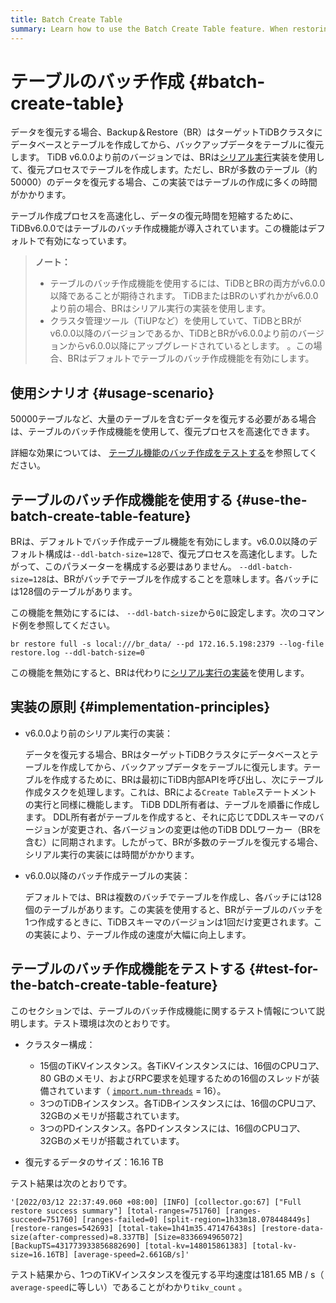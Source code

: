 ```yaml
---
title: Batch Create Table
summary: Learn how to use the Batch Create Table feature. When restoring data, BR can create tables in batches to speed up the restore process.
---
```


# テーブルのバッチ作成 {#batch-create-table}

データを復元する場合、Backup＆Restore（BR）はターゲットTiDBクラスタにデータベースとテーブルを作成してから、バックアップデータをテーブルに復元します。 TiDB v6.0.0より前のバージョンでは、BRは[シリアル実行](#implementation-principles)実装を使用して、復元プロセスでテーブルを作成します。ただし、BRが多数のテーブル（約50000）のデータを復元する場合、この実装ではテーブルの作成に多くの時間がかかります。

テーブル作成プロセスを高速化し、データの復元時間を短縮するために、TiDBv6.0.0ではテーブルのバッチ作成機能が導入されています。この機能はデフォルトで有効になっています。

> **ノート：**
>
> -   テーブルのバッチ作成機能を使用するには、TiDBとBRの両方がv6.0.0以降であることが期待されます。 TiDBまたはBRのいずれかがv6.0.0より前の場合、BRはシリアル実行の実装を使用します。
> -   クラスタ管理ツール（TiUPなど）を使用していて、TiDBとBRがv6.0.0以降のバージョンであるか、TiDBとBRがv6.0.0より前のバージョンからv6.0.0以降にアップグレードされているとします。 。この場合、BRはデフォルトでテーブルのバッチ作成機能を有効にします。

## 使用シナリオ {#usage-scenario}

50000テーブルなど、大量のテーブルを含むデータを復元する必要がある場合は、テーブルのバッチ作成機能を使用して、復元プロセスを高速化できます。

詳細な効果については、 [テーブル機能のバッチ作成をテストする](#test-for-the-batch-create-table-feature)を参照してください。

## テーブルのバッチ作成機能を使用する {#use-the-batch-create-table-feature}

BRは、デフォルトでバッチ作成テーブル機能を有効にします。v6.0.0以降のデフォルト構成は`--ddl-batch-size=128`で、復元プロセスを高速化します。したがって、このパラメーターを構成する必要はありません。 `--ddl-batch-size=128`は、BRがバッチでテーブルを作成することを意味します。各バッチには128個のテーブルがあります。

この機能を無効にするには、 `--ddl-batch-size`から`0`に設定します。次のコマンド例を参照してください。


```shell
br restore full -s local:///br_data/ --pd 172.16.5.198:2379 --log-file restore.log --ddl-batch-size=0
```

この機能を無効にすると、BRは代わりに[シリアル実行の実装](#implementation-principles)を使用します。

## 実装の原則 {#implementation-principles}

-   v6.0.0より前のシリアル実行の実装：

    データを復元する場合、BRはターゲットTiDBクラスタにデータベースとテーブルを作成してから、バックアップデータをテーブルに復元します。テーブルを作成するために、BRは最初にTiDB内部APIを呼び出し、次にテーブル作成タスクを処理します。これは、BRによる`Create Table`ステートメントの実行と同様に機能します。 TiDB DDL所有者は、テーブルを順番に作成します。 DDL所有者がテーブルを作成すると、それに応じてDDLスキーマのバージョンが変更され、各バージョンの変更は他のTiDB DDLワーカー（BRを含む）に同期されます。したがって、BRが多数のテーブルを復元する場合、シリアル実行の実装には時間がかかります。

-   v6.0.0以降のバッチ作成テーブルの実装：

    デフォルトでは、BRは複数のバッチでテーブルを作成し、各バッチには128個のテーブルがあります。この実装を使用すると、BRがテーブルのバッチを1つ作成するときに、TiDBスキーマのバージョンは1回だけ変更されます。この実装により、テーブル作成の速度が大幅に向上します。

## テーブルのバッチ作成機能をテストする {#test-for-the-batch-create-table-feature}

このセクションでは、テーブルのバッチ作成機能に関するテスト情報について説明します。テスト環境は次のとおりです。

-   クラスター構成：

    -   15個のTiKVインスタンス。各TiKVインスタンスには、16個のCPUコア、80 GBのメモリ、およびRPC要求を処理するための16個のスレッドが装備されています（ [`import.num-threads`](/tikv-configuration-file.md#num-threads) = 16）。
    -   3つのTiDBインスタンス。各TiDBインスタンスには、16個のCPUコア、32GBのメモリが搭載されています。
    -   3つのPDインスタンス。各PDインスタンスには、16個のCPUコア、32GBのメモリが搭載されています。

-   復元するデータのサイズ：16.16 TB

テスト結果は次のとおりです。

```
'[2022/03/12 22:37:49.060 +08:00] [INFO] [collector.go:67] ["Full restore success summary"] [total-ranges=751760] [ranges-succeed=751760] [ranges-failed=0] [split-region=1h33m18.078448449s] [restore-ranges=542693] [total-take=1h41m35.471476438s] [restore-data-size(after-compressed)=8.337TB] [Size=8336694965072] [BackupTS=431773933856882690] [total-kv=148015861383] [total-kv-size=16.16TB] [average-speed=2.661GB/s]'
```

テスト結果から、1つのTiKVインスタンスを復元する平均速度は181.65 MB / s（ `average-speed`に等しい）であることがわかり`tikv_count` 。
